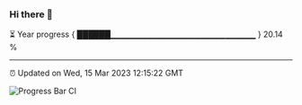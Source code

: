 ### Hi there 👋

⏳ Year progress { ██████▁▁▁▁▁▁▁▁▁▁▁▁▁▁▁▁▁▁▁▁▁▁▁▁ } 20.14 %

---

⏰ Updated on Wed, 15 Mar 2023 12:15:22 GMT

![Progress Bar CI](https://github.com/Shyam-Makwana/GitHub-Actions-Demo/workflows/Progress%20Bar%20CI/badge.svg)
